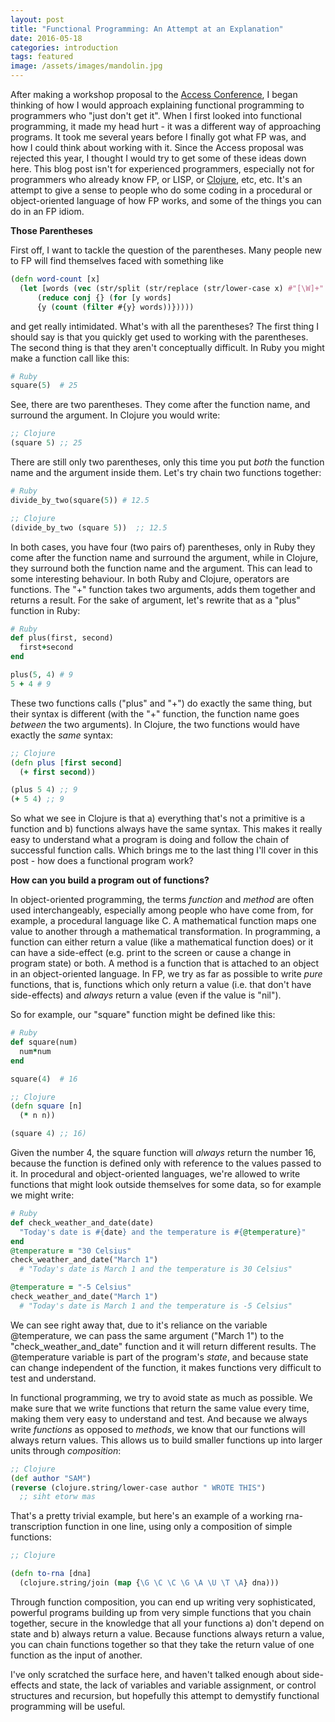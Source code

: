 ```yaml
---
layout: post
title: "Functional Programming: An Attempt at an Explanation"
date: 2016-05-18
categories: introduction
tags: featured
image: /assets/images/mandolin.jpg
---
```


After making a workshop proposal to the [Access
Conference](http://accessconference.ca), I began
thinking of how I would approach explaining functional programming to
programmers who "just don't get it". When I first looked into functional
programming, it made my head hurt - it was a different way of
approaching programs. It took me several years before I finally got what
FP was, and how I could think about working with it. Since the Access proposal was rejected
this year, I thought I would try to get some of these ideas down here.
This blog post isn't for experienced programmers, especially not for
programmers who already know FP, or LISP, or
[Clojure](https://clojure.org), etc, etc. It's an
attempt to give a sense to people who do some coding in a procedural or
object-oriented language of how FP works, and some of the things you can
do in an FP idiom.

**Those Parentheses**

First off, I want to tackle the question of the parentheses. Many people
new to FP will find themselves faced with something like 

~~~clojure
(defn word-count [x]
  (let [words (vec (str/split (str/replace (str/lower-case x) #"[\W]+" " ") #"\s+"))]
      (reduce conj {} (for [y words]
      {y (count (filter #{y} words))}))))
~~~

and get really intimidated. What's with all the parentheses? The first
thing I should say is that you quickly get used to working with the
parentheses. The second thing is that they aren't conceptually
difficult. In Ruby you might make a function call like this:

~~~ruby
# Ruby
square(5)  # 25
~~~

See, there are two parentheses. They come after the function name, and
surround the argument. In Clojure you would write:

~~~clojure
;; Clojure
(square 5) ;; 25
~~~

There are still only two parentheses, only this time you put *both* the
function name and the argument inside them. Let's try chain two
functions together:

~~~ruby
# Ruby
divide_by_two(square(5)) # 12.5
~~~

~~~clojure
;; Clojure
(divide_by_two (square 5))  ;; 12.5
~~~

In both cases, you have four (two pairs of) parentheses, only in Ruby
they come after the function name and surround the argument, while in
Clojure, they surround both the function name and the argument. This can
lead to some interesting behaviour. In both Ruby and Clojure, operators
are functions. The "+" function takes two arguments, adds them together
and returns a result. For the sake of argument, let's rewrite that as a
"plus" function in Ruby:

~~~ruby
# Ruby
def plus(first, second)
  first+second
end

plus(5, 4) # 9
5 + 4 # 9
~~~

These two functions calls ("plus" and "+") do exactly the same thing,
but their syntax is different (with the "+" function, the function name
goes *between* the two arguments). In Clojure, the two functions would have
exactly the *same* syntax:

~~~clojure
;; Clojure
(defn plus [first second]
  (+ first second))

(plus 5 4) ;; 9
(+ 5 4) ;; 9
~~~

So what we see in Clojure is that a) everything that's not a primitive
is a function and b) functions always have the same syntax. This makes
it really easy to understand what a program is doing and follow the
chain of successful function calls. Which brings me to the last thing
I'll cover in this post - how does a functional program work?

**How can you build a program out of functions?**

In object-oriented programming, the terms *function* and *method* are
often used interchangeably, especially among people who have come from,
for example, a procedural language like C. A mathematical function maps one value to another through a mathematical transformation. In programming, a function can either return a value (like a mathematical function does) or it can have a side-effect (e.g. print to the screen or cause a change in program state) or both. A method is a function that is attached to an object in an object-oriented language. In FP, we try as far as possible to write *pure* functions, that is, functions which only return a value (i.e. that don't have side-effects) and *always* return a value (even if the value is "nil").

So for example, our "square" function might be defined
like this:

~~~ruby
# Ruby
def square(num)
  num*num
end

square(4)  # 16
~~~

~~~clojure
;; Clojure
(defn square [n]
  (* n n))

(square 4) ;; 16)
~~~

Given the number 4, the square function will *always* return the number
16, because the function is defined only with reference to the values
passed to it. In procedural and object-oriented languages, we're allowed
to write functions that might look outside themselves for some data, so
for example we might write:

~~~ruby
# Ruby
def check_weather_and_date(date)
  "Today's date is #{date} and the temperature is #{@temperature}"
end
@temperature = "30 Celsius"
check_weather_and_date("March 1") 
  # "Today's date is March 1 and the temperature is 30 Celsius"

@temperature = "-5 Celsius"
check_weather_and_date("March 1") 
  # "Today's date is March 1 and the temperature is -5 Celsius"
~~~

We can see right away that, due to it's reliance on the variable
@temperature, we can pass the same argument ("March 1") to the
"check_weather_and_date" function and it will return different results.
The @temperature variable is part of the program's *state*, and because
state can change independent of the function, it makes functions very
difficult to test and understand. 

In functional programming, we try to avoid state as much as possible. We
make sure that we write functions that return the same value every time,
making them very easy to understand and test. And because we always
write *functions* as opposed to *methods*, we know that our functions
will always return values. This allows us to build smaller functions up
into larger units through *composition*:

~~~clojure
;; Clojure
(def author "SAM")
(reverse (clojure.string/lower-case author " WROTE THIS") 
  ;; siht etorw mas
~~~

That's a pretty trivial example, but here's an example of a working
rna-transcription function in one line, using only a composition of
simple functions:

~~~clojure
;; Clojure

(defn to-rna [dna]
  (clojure.string/join (map {\G \C \C \G \A \U \T \A} dna)))
~~~

Through function composition, you can end up writing very sophisticated,
powerful programs building up from very simple functions that you chain
together, secure in the knowledge that all your functions a) don't
depend on state and b) always return a value. Because functions always
return a value, you can chain functions together so that they take the
return value of one function as the input of another.

I've only scratched the surface here, and haven't talked enough about
side-effects and state, the lack of variables and variable assignment, or control
structures and recursion, but hopefully this attempt to demystify
functional programming will be useful.
